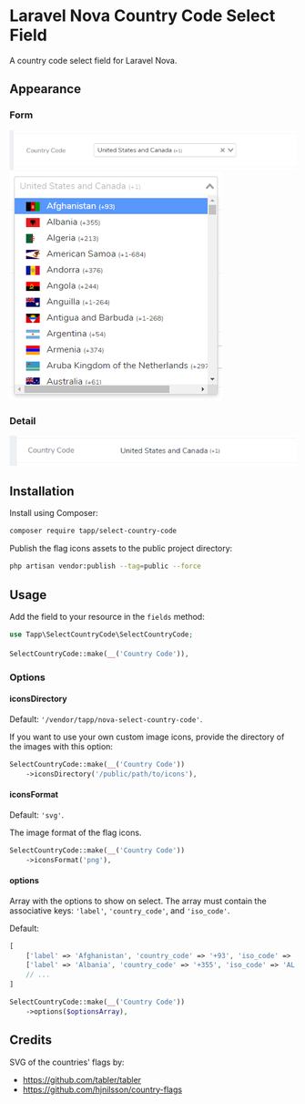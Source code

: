 # Laravel Nova Country Code Select Field

A country code select field for Laravel Nova.

## Appearance

### Form
![select-country-code-form](https://raw.githubusercontent.com/TappNetwork/nova-select-country-code/main/docs/select-country-code-form.png)
![select-country-code-form1](https://raw.githubusercontent.com/TappNetwork/nova-select-country-code/main/docs/select-country-code-form1.png)

### Detail
![select-country-code-detail](https://raw.githubusercontent.com/TappNetwork/nova-select-country-code/main/docs/select-country-code-detail.png)

## Installation

Install using Composer:

```bash
composer require tapp/select-country-code
```

Publish the flag icons assets to the public project directory:

```bash
php artisan vendor:publish --tag=public --force
```

## Usage

Add the field to your resource in the ```fields``` method:
```php
use Tapp\SelectCountryCode\SelectCountryCode;

SelectCountryCode::make(__('Country Code')),
```

### Options

#### iconsDirectory

Default: ```'/vendor/tapp/nova-select-country-code'```.

If you want to use your own custom image icons, provide the directory of the images with this option:

```php
SelectCountryCode::make(__('Country Code'))
    ->iconsDirectory('/public/path/to/icons'),
```

#### iconsFormat

Default: ```'svg'```.

The image format of the flag icons.

```php
SelectCountryCode::make(__('Country Code'))
    ->iconsFormat('png'),
```

#### options

Array with the options to show on select. The array must contain the associative keys: ```'label'```, ```'country_code'```, and ```'iso_code'```.

Default: 
```php
[
    ['label' => 'Afghanistan', 'country_code' => '+93', 'iso_code' => 'AF'],
    ['label' => 'Albania', 'country_code' => '+355', 'iso_code' => 'AL'],
    // ...
]
```

```php
SelectCountryCode::make(__('Country Code'))
    ->options($optionsArray),
```

## Credits 

SVG of the countries' flags by:
- https://github.com/tabler/tabler
- https://github.com/hjnilsson/country-flags
